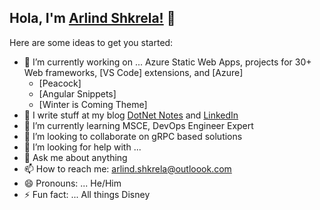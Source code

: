 ## Hola, I'm [Arlind Shkrela!](https://www.arlindshkrela.tech/) 👋
Here are some ideas to get you started:

- 🔭 I’m currently working on ... Azure Static Web Apps, projects for 30+ Web frameworks, [VS Code] extensions, and [Azure]
  - [Peacock]
  - [Angular Snippets]
  - [Winter is Coming Theme]
- 📝 I write stuff at my blog [DotNet Notes](http://dotnetnotes.com/) and [LinkedIn](https://www.linkedin.com/in/arlindshkrela/)
- 🌱 I’m currently learning MSCE, DevOps Engineer Expert
- 👯 I’m looking to collaborate on gRPC based solutions
- 🤔 I’m looking for help with ... 
- 💬 Ask me about anything
- 📫 How to reach me: arlind.shkrela@outloook.com
- 😄 Pronouns: ... He/Him
- ⚡ Fun fact: ... All things Disney
